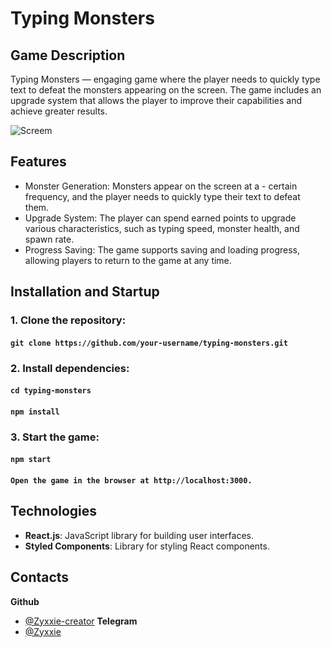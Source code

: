 # Typing Monsters

## Game Description
Typing Monsters — engaging game where the player needs to quickly type text to defeat the monsters appearing on the screen. The game includes an upgrade system that allows the player to improve their capabilities and achieve greater results.


![Screem](https://i.ibb.co/zZ8q8rx/image.png)

## Features
- Monster Generation: Monsters appear on the screen at a - certain frequency, and the player needs to quickly type their text to defeat them.
- Upgrade System: The player can spend earned points to upgrade various characteristics, such as typing speed, monster health, and spawn rate.
- Progress Saving: The game supports saving and loading progress, allowing players to return to the game at any time.

## Installation and Startup

### 1. Clone the repository:
#### `git clone https://github.com/your-username/typing-monsters.git`

### 2. Install dependencies:
#### `cd typing-monsters`
#### `npm install`

### 3. Start the game:
#### `npm start`

#### `Open the game in the browser at http://localhost:3000.`

## Technologies
- **React.js**: JavaScript library for building user interfaces.
- **Styled Components**: Library for styling React components.

## Contacts
**Github**
- [@Zyxxie-creator](https://github.com/Zyxxie-creator)
**Telegram**
-  [@Zyxxie](https://t.me/Zyxxie)

